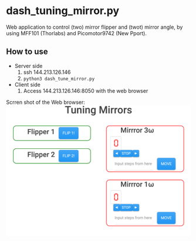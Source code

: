# dash_tuning_mirror.py

Web application to control (two) mirror flipper and (twot) mirror angle, by using MFF101 (Thorlabs) and Picomotor9742 (New Pport).

## How to use

- Server side
  1. ssh 144.213.126.146
  2. `python3 dash_tune_mirror.py`
- Client side
  1. Access 144.213.126.146:8050 with the web browser

Scrren shot of the Web browser:
![実行画面](./dash_tuning_mirror.png)
